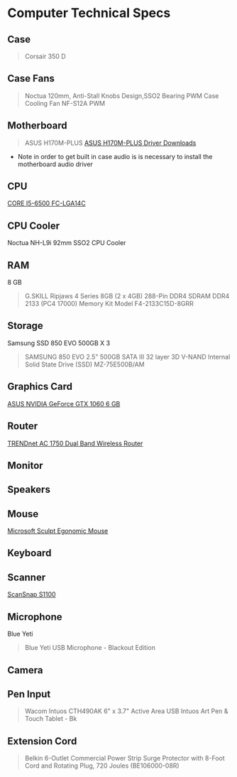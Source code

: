 # Computer Technical Specs

## Case
> Corsair 350 D

## Case Fans

> Noctua 120mm, Anti-Stall Knobs Design,SSO2 Bearing PWM Case Cooling Fan NF-S12A PWM

## Motherboard
> ASUS H170M-PLUS
[ASUS H170M-PLUS Driver Downloads](https://www.asus.com/Motherboards/H170M-PLUS/HelpDesk_Download/)

* Note in order to get built in case audio is is necessary to install the motherboard audio driver

## CPU

[CORE I5-6500 FC-LGA14C](https://ark.intel.com/products/88184/Intel-Core-i5-6500-Processor-6M-Cache-up-to-3-60-GHz-)

## CPU Cooler

Noctua NH-L9i 92mm SSO2 CPU Cooler

## RAM

8 GB

> G.SKILL Ripjaws 4 Series 8GB (2 x 4GB) 288-Pin DDR4 SDRAM DDR4 2133 (PC4 17000) Memory Kit Model F4-2133C15D-8GRR

## Storage

Samsung SSD 850 EVO 500GB X 3

>SAMSUNG 850 EVO 2.5" 500GB SATA III 32 layer 3D V-NAND Internal Solid State Drive (SSD) MZ-75E500B/AM

## Graphics Card

[ASUS NVIDIA GeForce GTX 1060 6 GB](https://www.asus.com/us/Graphics-Cards/TURBO-GTX1060-6G/)

## Router
[TRENDnet AC 1750 Dual Band Wireless Router](http://www.trendnet.com/products/wifi/AC-routers/AC1750/TEW-812DRU)

## Monitor

## Speakers

## Mouse

[Microsoft Sculpt Egonomic Mouse](https://www.microsoft.com/accessories/en-us/products/mice/sculpt-ergonomic-mouse/l6v-00001)

## Keyboard

## Scanner

[ScanSnap S1100](http://www.fujitsu.com/global/support/products/computing/peripheral/scanners/scansnap/software/s1100.html)

## Microphone
Blue Yeti
> Blue Yeti USB Microphone - Blackout Edition

## Camera

## Pen Input
> Wacom Intuos CTH490AK 6" x 3.7" Active Area USB Intuos Art Pen & Touch Tablet - Bk

## Extension Cord

> Belkin 6-Outlet Commercial Power Strip Surge Protector with 8-Foot Cord and Rotating Plug, 720 Joules (BE106000-08R)



